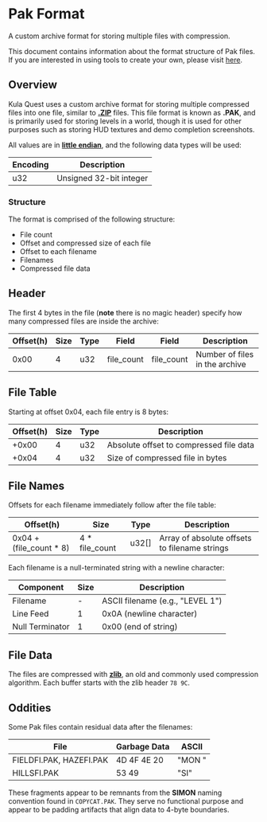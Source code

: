 # Pak Format

A custom archive format for storing multiple files with compression.

<div class="tip custom-block !pt-2">

This document contains information about the format structure of Pak files.
If you are interested in using tools to create your own, please visit [here](../tools/quilt.md).

</div>

## Overview

Kula Quest uses a custom archive format for storing multiple compressed files into one file, similar to [**.ZIP**](<https://en.wikipedia.org/wiki/ZIP_(file_format)>) files.
This file format is known as **.PAK**, and is primarily used for storing levels in a world, though it is used for other purposes such as storing HUD textures and demo completion screenshots.

All values are in [**little endian**](https://en.wikipedia.org/wiki/Endianness), and the following data types will be used:

| Encoding | Description             |
| -------- | ----------------------- |
| u32      | Unsigned 32-bit integer |

### Structure

The format is comprised of the following structure:

- File count
- Offset and compressed size of each file
- Offset to each filename
- Filenames
- Compressed file data

## Header

The first 4 bytes in the file (**note** there is no magic header) specify how many compressed files are inside the archive:

| Offset(h) | Size | Type | Field      | Field      | Description                    |
| --------- | ---- | ---- | ---------- | ---------- | ------------------------------ |
| 0x00      | 4    | u32  | file_count | file_count | Number of files in the archive |

## File Table

Starting at offset 0x04, each file entry is 8 bytes:

| Offset(h) | Size | Type | Description                             |
| --------- | ---- | ---- | --------------------------------------- |
| +0x00     | 4    | u32  | Absolute offset to compressed file data |
| +0x04     | 4    | u32  | Size of compressed file in bytes        |

## File Names

Offsets for each filename immediately follow after the file table:

| Offset(h)                | Size            | Type  | Description                                   |
| ------------------------ | --------------- | ----- | --------------------------------------------- |
| 0x04 + (file_count \* 8) | 4 \* file_count | u32[] | Array of absolute offsets to filename strings |

Each filename is a null-terminated string with a newline character:

| Component       | Size | Description                      |
| --------------- | ---- | -------------------------------- |
| Filename        | -    | ASCII filename (e.g., "LEVEL 1") |
| Line Feed       | 1    | 0x0A (newline character)         |
| Null Terminator | 1    | 0x00 (end of string)             |

## File Data

The files are compressed with [**zlib**](https://zlib.net/), an old and commonly used compression algorithm.
Each buffer starts with the zlib header `78 9C`.

## Oddities

Some Pak files contain residual data after the filenames:

| File                    | Garbage Data | ASCII  |
| ----------------------- | ------------ | ------ |
| FIELDFI.PAK, HAZEFI.PAK | 4D 4F 4E 20  | "MON " |
| HILLSFI.PAK             | 53 49        | "SI"   |

These fragments appear to be remnants from the **SIMON** naming convention found in `COPYCAT.PAK`.
They serve no functional purpose and appear to be padding artifacts that align data to 4-byte boundaries.
